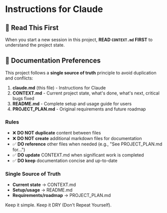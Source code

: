 # Instructions for Claude

## 📖 Read This First

When you start a new session in this project, **READ `CONTEXT.md` FIRST** to understand the project state.

## 📝 Documentation Preferences

This project follows a **single source of truth** principle to avoid duplication and conflicts:

1. **claude.md** (this file) - Instructions for Claude
2. **CONTEXT.md** - Current project state, what's done, what's next, critical bugs fixed
3. **README.md** - Complete setup and usage guide for users
4. **PROJECT_PLAN.md** - Original requirements and future roadmap

### Rules

- ❌ **DO NOT duplicate** content between files
- ❌ **DO NOT create** additional markdown files for documentation
- ✅ **DO reference** other files when needed (e.g., "See PROJECT_PLAN.md for...")
- ✅ **DO update** CONTEXT.md when significant work is completed
- ✅ **DO keep** documentation concise and up-to-date

### Single Source of Truth

- **Current state** → CONTEXT.md
- **Setup/usage** → README.md
- **Requirements/roadmap** → PROJECT_PLAN.md

Keep it simple. Keep it DRY (Don't Repeat Yourself).
